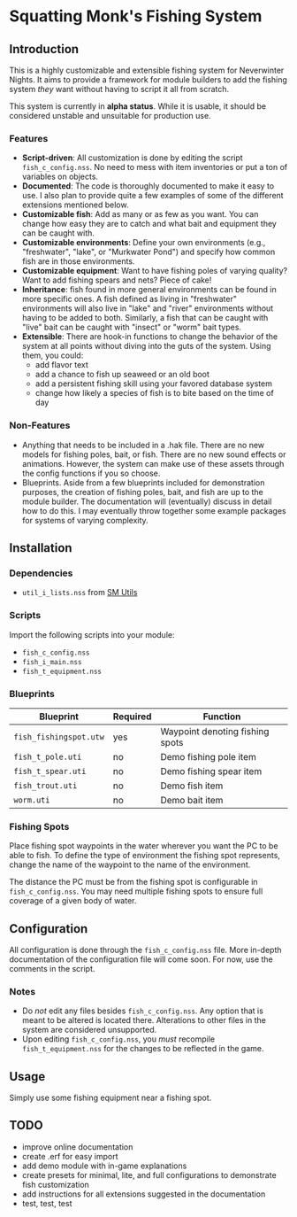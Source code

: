 # Squatting Monk's Fishing System

## Introduction
This is a highly customizable and extensible fishing system for Neverwinter Nights. It aims to provide a framework for module builders to add the fishing system *they* want without having to script it all from scratch.

This system is currently in **alpha status**. While it is usable, it should be considered unstable and unsuitable for production use.

### Features
- **Script-driven**: All customization is done by editing the script `fish_c_config.nss`. No need to mess with item inventories or put a ton of variables on objects.
- **Documented**: The code is thoroughly documented to make it easy to use. I also plan to provide quite a few examples of some of the different extensions mentioned below.
- **Customizable fish**: Add as many or as few as you want. You can change how easy they are to catch and what bait and equipment they can be caught with.
- **Customizable environments**: Define your own environments (e.g., "freshwater", "lake", or "Murkwater Pond") and specify how common fish are in those environments.
- **Customizable equipment**: Want to have fishing poles of varying quality? Want to add fishing spears and nets? Piece of cake!
- **Inheritance**: fish found in more general environments can be found in more specific ones. A fish defined as living in "freshwater" environments will also live in "lake" and "river" environments without having to be added to both. Similarly, a fish that can be caught with "live" bait can be caught with "insect" or "worm" bait types.
- **Extensible**: There are hook-in functions to change the behavior of the system at all points without diving into the guts of the system. Using them, you could:
    - add flavor text
    - add a chance to fish up seaweed or an old boot
    - add a persistent fishing skill using your favored database system
    - change how likely a species of fish is to bite based on the time of day

### Non-Features
- Anything that needs to be included in a .hak file. There are no new models for fishing poles, bait, or fish. There are no new sound effects or animations. However, the system can make use of these assets through the config functions if you so choose.
- Blueprints. Aside from a few blueprints included for demonstration purposes, the creation of fishing poles, bait, and fish are up to the module builder. The documentation will (eventually) discuss in detail how to do this. I may eventually throw together some example packages for systems of varying complexity.

## Installation
### Dependencies
- `util_i_lists.nss` from [SM Utils](https://github.com/squattingmonk/sm-utils)

### Scripts
Import the following scripts into your module:
- `fish_c_config.nss`
- `fish_i_main.nss`
- `fish_t_equipment.nss`

### Blueprints
| Blueprint              | Required | Function |
| ---------              | -------- | -------- |
| `fish_fishingspot.utw` | yes      | Waypoint denoting fishing spots |
| `fish_t_pole.uti`      | no       | Demo fishing pole item |
| `fish_t_spear.uti`     | no       | Demo fishing spear item |
| `fish_trout.uti`       | no       | Demo fish item |
| `worm.uti`             | no       | Demo bait item| 

### Fishing Spots
Place fishing spot waypoints in the water wherever you want the PC to be able to fish. To define the type of environment the fishing spot represents, change the name of the waypoint to the name of the environment.

The distance the PC must be from the fishing spot is configurable in `fish_c_config.nss`. You may need multiple fishing spots to ensure full coverage of a given body of water.

## Configuration
All configuration is done through the `fish_c_config.nss` file. More in-depth documentation of the configuration file will come soon. For now, use the comments in the script.

### Notes
- Do *not* edit any files besides `fish_c_config.nss`. Any option that is meant to be altered is located there. Alterations to other files in the system are considered unsupported.
- Upon editing `fish_c_config.nss`, you *must* recompile `fish_t_equipment.nss` for the changes to be reflected in the game.

## Usage
Simply use some fishing equipment near a fishing spot.

## TODO
- improve online documentation
- create .erf for easy import
- add demo module with in-game explanations
- create presets for minimal, lite, and full configurations to demonstrate fish customization
- add instructions for all extensions suggested in the documentation
- test, test, test
